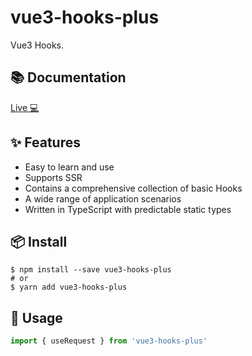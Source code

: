 # vue3-hooks-plus

Vue3 Hooks.

## 📚 Documentation

[Live 💻](http://43.138.187.142:9000/vue3-hooks-plus/docs/)

## ✨ Features

- Easy to learn and use
- Supports SSR
- Contains a comprehensive collection of basic Hooks
- A wide range of application scenarios
- Written in TypeScript with predictable static types

## 📦 Install

```
$ npm install --save vue3-hooks-plus
# or
$ yarn add vue3-hooks-plus
```

## 🔨 Usage

```typescript
import { useRequest } from 'vue3-hooks-plus'
```
